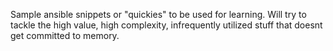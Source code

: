 Sample ansible snippets or "quickies" to be used for learning.  Will try to tackle the high value, high complexity, infrequently utilized stuff that doesnt get committed to memory.   
